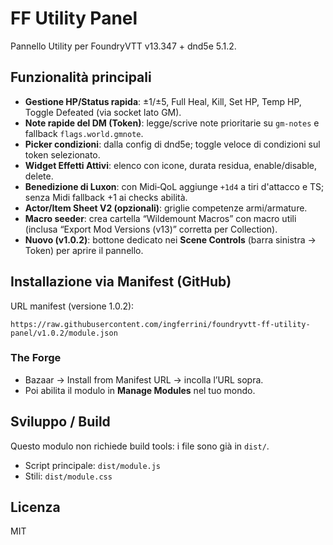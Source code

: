 # FF Utility Panel

Pannello Utility per FoundryVTT v13.347 + dnd5e 5.1.2.

## Funzionalità principali
- **Gestione HP/Status rapida**: ±1/±5, Full Heal, Kill, Set HP, Temp HP, Toggle Defeated (via socket lato GM).
- **Note rapide del DM (Token)**: legge/scrive note prioritarie su `gm-notes` e fallback `flags.world.gmnote`.
- **Picker condizioni**: dalla config di dnd5e; toggle veloce di condizioni sul token selezionato.
- **Widget Effetti Attivi**: elenco con icone, durata residua, enable/disable, delete.
- **Benedizione di Luxon**: con Midi‑QoL aggiunge `+1d4` a tiri d'attacco e TS; senza Midi fallback +1 ai checks abilità.
- **Actor/Item Sheet V2 (opzionali)**: griglie competenze armi/armature.
- **Macro seeder**: crea cartella “Wildemount Macros” con macro utili (inclusa “Export Mod Versions (v13)” corretta per Collection).
- **Nuovo (v1.0.2)**: bottone dedicato nei **Scene Controls** (barra sinistra → Token) per aprire il pannello.

## Installazione via Manifest (GitHub)
URL manifest (versione 1.0.2):
```
https://raw.githubusercontent.com/ingferrini/foundryvtt-ff-utility-panel/v1.0.2/module.json
```

### The Forge
- Bazaar → Install from Manifest URL → incolla l’URL sopra.
- Poi abilita il modulo in **Manage Modules** nel tuo mondo.

## Sviluppo / Build
Questo modulo non richiede build tools: i file sono già in `dist/`.
- Script principale: `dist/module.js`
- Stili: `dist/module.css`

## Licenza
MIT
